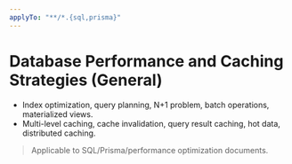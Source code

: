 ```yaml
---
applyTo: "**/*.{sql,prisma}"
---
```


# Database Performance and Caching Strategies (General)

- Index optimization, query planning, N+1 problem, batch operations, materialized views.
- Multi-level caching, cache invalidation, query result caching, hot data, distributed caching.

> Applicable to SQL/Prisma/performance optimization documents.